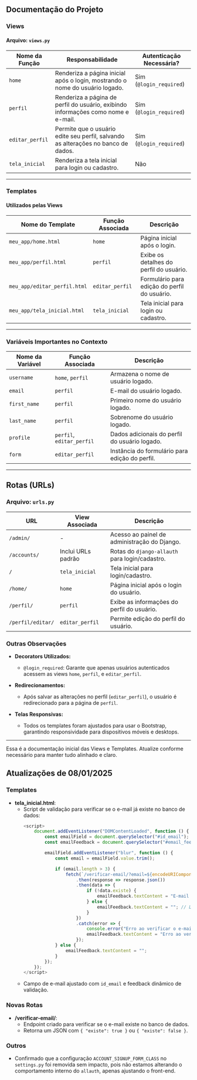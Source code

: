 ## Documentação do Projeto

### Views

#### Arquivo: `views.py`

| **Nome da Função**   | **Responsabilidade**                                                                 | **Autenticação Necessária?** |
|-----------------------|--------------------------------------------------------------------------------------|------------------------------|
| `home`               | Renderiza a página inicial após o login, mostrando o nome do usuário logado.         | Sim (`@login_required`)      |
| `perfil`             | Renderiza a página de perfil do usuário, exibindo informações como nome e e-mail.    | Sim (`@login_required`)      |
| `editar_perfil`      | Permite que o usuário edite seu perfil, salvando as alterações no banco de dados.     | Sim (`@login_required`)      |
| `tela_inicial`       | Renderiza a tela inicial para login ou cadastro.                                      | Não                          |

---

### Templates

#### Utilizados pelas Views

| **Nome do Template**           | **Função Associada**    | **Descrição**                                 |
|--------------------------------|-------------------------|-----------------------------------------------|
| `meu_app/home.html`            | `home`                 | Página inicial após o login.                  |
| `meu_app/perfil.html`          | `perfil`               | Exibe os detalhes do perfil do usuário.       |
| `meu_app/editar_perfil.html`   | `editar_perfil`        | Formulário para edição do perfil do usuário.  |
| `meu_app/tela_inicial.html`    | `tela_inicial`         | Tela inicial para login ou cadastro.          |

---

### Variáveis Importantes no Contexto

| **Nome da Variável** | **Função Associada** | **Descrição**                                           |
|-----------------------|----------------------|---------------------------------------------------------|
| `username`           | `home`, `perfil`    | Armazena o nome de usuário logado.                     |
| `email`              | `perfil`            | E-mail do usuário logado.                              |
| `first_name`         | `perfil`            | Primeiro nome do usuário logado.                       |
| `last_name`          | `perfil`            | Sobrenome do usuário logado.                           |
| `profile`            | `perfil`, `editar_perfil` | Dados adicionais do perfil do usuário logado.         |
| `form`               | `editar_perfil`     | Instância do formulário para edição do perfil.         |

---
## Rotas (URLs)
### Arquivo: `urls.py`

| **URL**                | **View Associada**   | **Descrição**                                      |
|------------------------|----------------------|--------------------------------------------------|
| `/admin/`              | -                   | Acesso ao painel de administração do Django.      |
| `/accounts/`           | Inclui URLs padrão  | Rotas do `django-allauth` para login/cadastro.    |
| `/`                    | `tela_inicial`      | Tela inicial para login/cadastro.                |
| `/home/`               | `home`              | Página inicial após o login do usuário.          |
| `/perfil/`             | `perfil`            | Exibe as informações do perfil do usuário.       |
| `/perfil/editar/`      | `editar_perfil`     | Permite edição do perfil do usuário.             |


### Outras Observações

- **Decorators Utilizados:**
  - `@login_required`: Garante que apenas usuários autenticados acessem as views `home`, `perfil`, e `editar_perfil`.

- **Redirecionamentos:**
  - Após salvar as alterações no perfil (`editar_perfil`), o usuário é redirecionado para a página de `perfil`.

- **Telas Responsivas:**
  - Todos os templates foram ajustados para usar o Bootstrap, garantindo responsividade para dispositivos móveis e desktops.

---

Essa é a documentação inicial das Views e Templates. Atualize conforme necessário para manter tudo alinhado e claro.


## Atualizações de 08/01/2025

### Templates
- **tela_inicial.html**:
  - Script de validação para verificar se o e-mail já existe no banco de dados:
    ```javascript
    <script>
        document.addEventListener("DOMContentLoaded", function () {
            const emailField = document.querySelector("#id_email");
            const emailFeedback = document.querySelector("#email_feedback");

            emailField.addEventListener("blur", function () {
                const email = emailField.value.trim();

                if (email.length > 3) {
                    fetch(`/verificar-email/?email=${encodeURIComponent(email)}`)
                        .then(response => response.json())
                        .then(data => {
                            if (!data.existe) {
                                emailFeedback.textContent = "E-mail não encontrado. Você pode se cadastrar.";
                            } else {
                                emailFeedback.textContent = ""; // Limpa a mensagem se o e-mail existir
                            }
                        })
                        .catch(error => {
                            console.error("Erro ao verificar o e-mail:", error);
                            emailFeedback.textContent = "Erro ao verificar o e-mail. Tente novamente mais tarde.";
                        });
                } else {
                    emailFeedback.textContent = "";
                }
            });
        });
    </script>
    ```
  - Campo de e-mail ajustado com `id_email` e feedback dinâmico de validação.

### Novas Rotas
- **/verificar-email/**:
  - Endpoint criado para verificar se o e-mail existe no banco de dados.
  - Retorna um JSON com `{ "existe": true }` ou `{ "existe": false }`.

### Outros
- Confirmado que a configuração `ACCOUNT_SIGNUP_FORM_CLASS` no `settings.py` foi removida sem impacto, pois não estamos alterando o comportamento interno do `allauth`, apenas ajustando o front-end.
